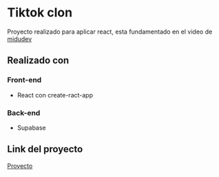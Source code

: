 # Tiktok clon

Proyecto realizado para aplicar react, esta fundamentado en el video de [midudev](https://www.youtube.com/watch?v=cf4UnP7B-vo&t=4518s&ab_channel=midudev)

## Realizado con
### Front-end
- React con create-ract-app
### Back-end
- Supabase

## Link del proyecto
[Proyecto](https://clon-ticktock.vercel.app/)


